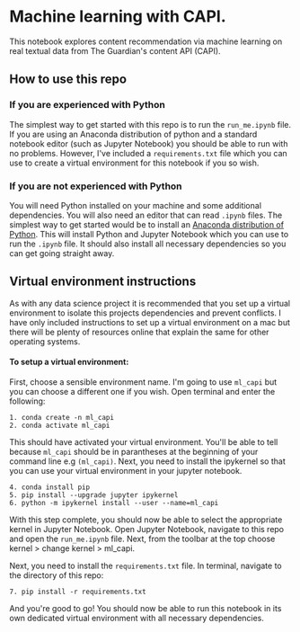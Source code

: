 # Machine learning with CAPI.

 This notebook explores content recommendation via machine learning on real textual data from The Guardian's content API (CAPI). 
  
## How to use this repo

### If you are experienced with Python

 The simplest way to get started with this repo is to run the `run_me.ipynb` file. If you are using an Anaconda distribution of python and a standard notebook editor (such as Jupyter Notebook) you should be able to run with no problems. However, I've included a `requirements.txt` file which you can use to create a virtual environment for this notebook if you so wish. 
 
 ### If you are not experienced with Python
 
  You will need Python installed on your machine and some additional dependencies. You will also need an editor that can read `.ipynb` files. The simplest way to get started would be to install an <a href="https://www.anaconda.com/products/distribution">Anaconda distribution of Python</a>. This will install Python and Jupyter Notebook which you can use to run the `.ipynb` file. It should also install all necessary dependencies so you can get going straight away.
  
## Virtual environment instructions
  
   As with any data science project it is recommended that you set up a virtual environment to isolate this projects dependencies and prevent conflicts. I have only included instructions to set up a virtual environment on a mac but there will be plenty of resources online that explain the same for other operating systems.  
   
   ####  To setup a virtual environment: 
   
First, choose a sensible environment name. I'm going to use `ml_capi` but you can choose a different one if you wish. Open terminal and enter the following:
    
    1. conda create -n ml_capi
    2. conda activate ml_capi
    
This should have activated your virtual environment. You'll be able to tell because `ml_capi` should be in parantheses at the beginning of your command line e.g `(ml_capi)`. Next, you need to install the ipykernel so that you can use your virtual environment in your jupyter notebook.  

    
    4. conda install pip
    5. pip install --upgrade jupyter ipykernel
    6. python -m ipykernel install --user --name=ml_capi
   
 With this step complete, you should now be able to select the appropriate kernel in Jupyter Notebook. Open Jupyter Notebook, navigate to this repo and open the `run_me.ipynb` file. Next, from the toolbar at the top choose kernel > change kernel > ml_capi. 
   
Next, you need to install the `requirements.txt` file. In terminal, navigate to the directory of this repo:

    7. pip install -r requirements.txt
  
 And you're good to go! You should now be able to run this notebook in its own dedicated virtual environment with all necessary dependencies. 
   
    
